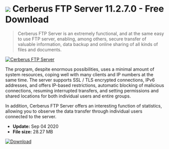 # ![](https://cdn.softexe.net/static/icon/win.gif) Cerberus FTP Server 11.2.7.0 - Free Download

> Cerberus FTP Server is an extremely functional, and at the same easy to use FTP server, enabling, among others, secure transfer of valuable information, data backup and online sharing of all kinds of files and documents.

[![Cerberus FTP Server](https://gallery.dpcdn.pl/imgc/Tools/519/g_-_420x350_1.5_-_x20100210190053.png)](https://softexe.net/win/development-it/server/cerberus-ftp-server:aphc.html)

The program, despite enormous possibilities, uses a minimal amount of system resources, coping well with many clients and IP numbers at the same time. The server supports SSL / TLS encrypted connections, IPv6 addresses, and offers IP-based restrictions, automatic blocking of malicious connections, resuming interrupted transfers, and setting permissions and shared locations for both individual users and entire groups.
 
 In addition, Cerberus FTP Server offers an interesting function of statistics, allowing you to observe the data transfer through individual users connected to the server.


- **Update:** Sep 04 2020
- **File size:** 28.27 MB

[![Download](https://cdn.softexe.net/static/img/download.png)](https://softexe.net/win/development-it/server/cerberus-ftp-server:aphc.html)

